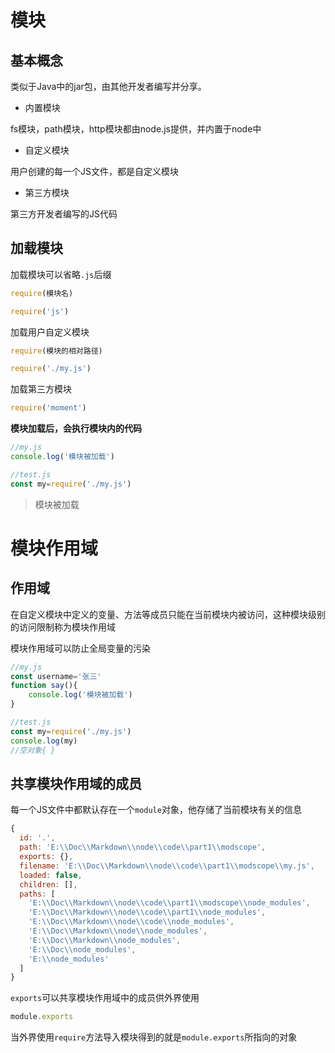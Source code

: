 # 模块

## 基本概念

类似于Java中的jar包，由其他开发者编写并分享。

- 内置模块

fs模块，path模块，http模块都由node.js提供，并内置于node中

- 自定义模块

用户创建的每一个JS文件，都是自定义模块

- 第三方模块

第三方开发者编写的JS代码

## 加载模块

加载模块可以省略`.js`后缀

```js
require(模块名)
```

```js
require('js')
```

加载用户自定义模块

```js
require(模块的相对路径)
```

```js
require('./my.js')
```

加载第三方模块

```js
require('moment')
```

**模块加载后，会执行模块内的代码**

```js
//my.js
console.log('模块被加载')
```

```js
//test.js
const my=require('./my.js')
```

> 模块被加载

# 模块作用域

## 作用域

在自定义模块中定义的变量、方法等成员只能在当前模块内被访问，这种模块级别的访问限制称为模块作用域

模块作用域可以防止全局变量的污染

```js
//my.js
const username='张三'
function say(){
    console.log('模块被加载')
}
```

```js
//test.js
const my=require('./my.js')
console.log(my)
//空对象{ }
```

## 共享模块作用域的成员

每一个JS文件中都默认存在一个`module`对象，他存储了当前模块有关的信息

```js
{
  id: '.',
  path: 'E:\\Doc\\Markdown\\node\\code\\part1\\modscope',
  exports: {},
  filename: 'E:\\Doc\\Markdown\\node\\code\\part1\\modscope\\my.js',
  loaded: false,
  children: [],
  paths: [
    'E:\\Doc\\Markdown\\node\\code\\part1\\modscope\\node_modules',
    'E:\\Doc\\Markdown\\node\\code\\part1\\node_modules',
    'E:\\Doc\\Markdown\\node\\code\\node_modules',
    'E:\\Doc\\Markdown\\node\\node_modules',
    'E:\\Doc\\Markdown\\node_modules',
    'E:\\Doc\\node_modules',
    'E:\\node_modules'
  ]
}
```

`exports`可以共享模块作用域中的成员供外界使用

```js
module.exports
```

当外界使用`require`方法导入模块得到的就是`module.exports`所指向的对象
